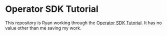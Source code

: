 # Operator SDK Tutorial

This repository is Ryan working through the [Operator SDK Tutorial](https://sdk.operatorframework.io/docs/building-operators/golang/tutorial/). It has no value other than me saving my work.
